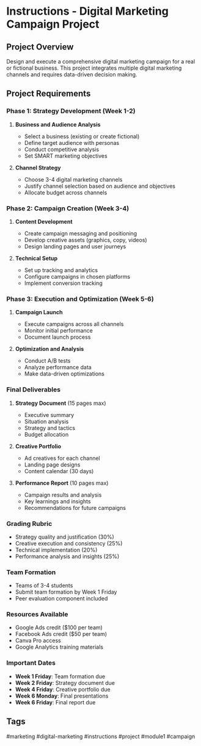 # Instructions - Digital Marketing Campaign Project

## Project Overview
Design and execute a comprehensive digital marketing campaign for a real or fictional business. This project integrates multiple digital marketing channels and requires data-driven decision making.

## Project Requirements

### Phase 1: Strategy Development (Week 1-2)
1. **Business and Audience Analysis**
   - Select a business (existing or create fictional)
   - Define target audience with personas
   - Conduct competitive analysis
   - Set SMART marketing objectives

2. **Channel Strategy**
   - Choose 3-4 digital marketing channels
   - Justify channel selection based on audience and objectives
   - Allocate budget across channels

### Phase 2: Campaign Creation (Week 3-4)
1. **Content Development**
   - Create campaign messaging and positioning
   - Develop creative assets (graphics, copy, videos)
   - Design landing pages and user journeys

2. **Technical Setup**
   - Set up tracking and analytics
   - Configure campaigns in chosen platforms
   - Implement conversion tracking

### Phase 3: Execution and Optimization (Week 5-6)
1. **Campaign Launch**
   - Execute campaigns across all channels
   - Monitor initial performance
   - Document launch process

2. **Optimization and Analysis**
   - Conduct A/B tests
   - Analyze performance data
   - Make data-driven optimizations

### Final Deliverables
1. **Strategy Document** (15 pages max)
   - Executive summary
   - Situation analysis
   - Strategy and tactics
   - Budget allocation

2. **Creative Portfolio**
   - Ad creatives for each channel
   - Landing page designs
   - Content calendar (30 days)

3. **Performance Report** (10 pages max)
   - Campaign results and analysis
   - Key learnings and insights
   - Recommendations for future campaigns

### Grading Rubric
- Strategy quality and justification (30%)
- Creative execution and consistency (25%)
- Technical implementation (20%)
- Performance analysis and insights (25%)

### Team Formation
- Teams of 3-4 students
- Submit team formation by Week 1 Friday
- Peer evaluation component included

### Resources Available
- Google Ads credit ($100 per team)
- Facebook Ads credit ($50 per team)
- Canva Pro access
- Google Analytics training materials

### Important Dates
- **Week 1 Friday**: Team formation due
- **Week 2 Friday**: Strategy document due
- **Week 4 Friday**: Creative portfolio due
- **Week 6 Monday**: Final presentations
- **Week 6 Friday**: Final report due

## Tags
#marketing #digital-marketing #instructions #project #module1 #campaign
